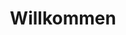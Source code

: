 ---
title: Willkommen

description: Benötigen Sie eine Unterkunft? Wir haben neue, moderne Apartments mitten im Zentrum von Balestrand. Balkone mit fantastischem Blick auf den Fjord. Einfacher Zugang. Fertig möbliert, mit voll ausgestatteter Küche und Bad. Perfekt für diejenigen, die mehr Freiheit wollen.

intro: Benötigen Sie eine Unterkunft? Wir haben neue, moderne Apartments mitten im Zentrum von Balestrand. Balkone mit fantastischem Blick auf den Fjord. Einfacher Zugang. Fertig möbliert, mit voll ausgestatteter Küche und Bad. Perfekt für diejenigen, die mehr Freiheit wollen.

intro_button: Alle Wohnungen anzeigen

images:
- /images/IMG_6391.jpeg
- /images/IMG_6377.jpeg
- /images/IMG_6377.jpeg
- /images/IMG_6248.jpg
- /images/jetski.jpg

items:
- title: Vermietung
  image: 
    - src: /images/IMG_9845-HDR-492x277.jpg
      alt: ""
  text: Wir vermieten Apartments und Jetskis  im Zentrum von Balestrand. Perfekt für kurze Tagesausflüge in die Umgebung.
  link:
    href: /de/utleie
    text: Mehr Informationen

- title: Lage
  image: 
    - src: /images/balestrand-492x277.jpg
      alt: ""
  text: Alle unsere Apartments liegen zentral im Zentrum von Balestrand. Ruhige Umgebung und mit fantastischem Blick auf den Fjord. Kurze Wege zu dem, was Sie brauchen.
  link:
    href: /de/lokasjon
    text: Mehr Informationen

- title: Aktivitäten
  image: 
    - src: /images/IMG_6248-492x277.jpg
      alt: ""
  text: Balestrand hat Ihnen als Besucher viel zu bieten. Ob Sie alleine oder in einer Gruppe reisen. Es gibt eine Menge zur Auswahl.
  link:
    text: Aktivitäten in Balestrand 
    href: /de/aktiviteter

---